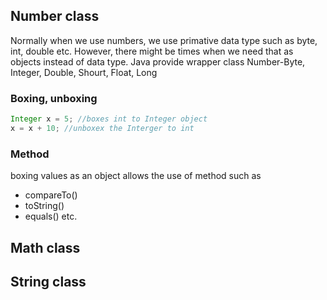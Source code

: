## Number class
Normally when we use numbers, we use primative data type such as byte, int, double etc. 
However, there might be times when we need that as objects instead of data type.
Java provide wrapper class
Number-Byte, Integer, Double, Shourt, Float, Long

### Boxing, unboxing
```java
Integer x = 5; //boxes int to Integer object
x = x + 10; //unboxex the Interger to int
```

### Method
boxing values as an object allows the use of method such as
* compareTo()
* toString()
* equals()
 etc.

## Math class

## String class
